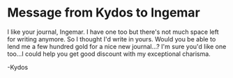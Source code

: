 # Message from Kydos to Ingemar

I like your journal, Ingemar. I have one too but there's not much space left for writing anymore.  So I thought I'd write in yours. Would you be able to lend me a few hundred gold for a nice new journal...? I'm sure you'd like one too...I could help you get good discount with my exceptional charisma.

-Kydos